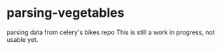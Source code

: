# parsing-vegetables
parsing data from celery's bikes repo 
This is still a work in progress, not usable yet. 

